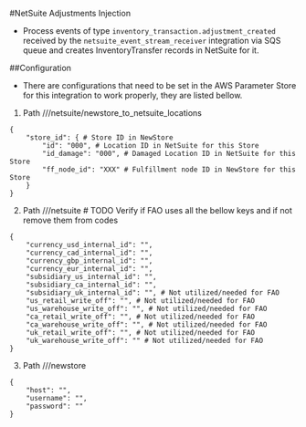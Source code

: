 #NetSuite Adjustments Injection
- Process events of type `inventory_transaction.adjustment_created` received by the `netsuite_event_stream_receiver` integration via SQS queue and creates InventoryTransfer records in NetSuite for it.

##Configuration
- There are configurations that need to be set in the AWS Parameter Store for this integration to work properly, they are listed bellow.

1. Path /<tenant>/<stage>/netsuite/newstore_to_netsuite_locations
```
{
	"store_id": { # Store ID in NewStore
		"id": "000", # Location ID in NetSuite for this Store
		"id_damage": "000", # Damaged Location ID in NetSuite for this Store
		"ff_node_id": "XXX" # Fulfillment node ID in NewStore for this Store
	}
}
```

2. Path /<tenant>/<stage>/netsuite # TODO Verify if FAO uses all the bellow keys and if not remove them from codes
```
{
	"currency_usd_internal_id": "",
	"currency_cad_internal_id": "",
	"currency_gbp_internal_id": "",
	"currency_eur_internal_id": "",
	"subsidiary_us_internal_id": "",
	"subsidiary_ca_internal_id": "",
	"subsidiary_uk_internal_id": "", # Not utilized/needed for FAO
	"us_retail_write_off": "", # Not utilized/needed for FAO
	"us_warehouse_write_off": "", # Not utilized/needed for FAO
	"ca_retail_write_off": "", # Not utilized/needed for FAO
	"ca_warehouse_write_off": "", # Not utilized/needed for FAO
	"uk_retail_write_off": "", # Not utilized/needed for FAO
	"uk_warehouse_write_off": "" # Not utilized/needed for FAO
}
```

3. Path /<tenant>/<stage>/newstore
```
{
	"host": "",
	"username": "",
	"password": ""
}
```
